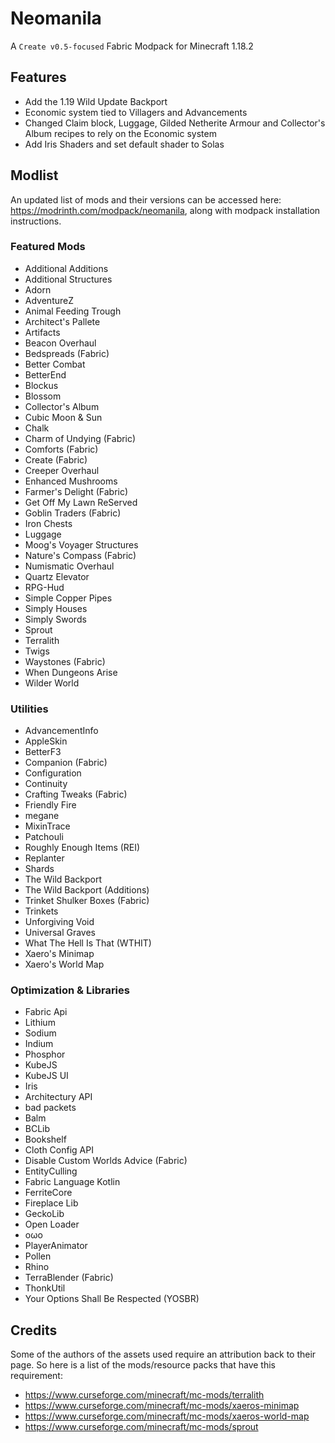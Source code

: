 # Neomanila

A `Create v0.5-focused` Fabric Modpack for Minecraft 1.18.2

## Features
- Add the 1.19 Wild Update Backport
- Economic system tied to Villagers and Advancements
- Changed Claim block, Luggage, Gilded Netherite Armour and Collector's Album recipes to rely on the Economic system
- Add Iris Shaders and set default shader to Solas

## Modlist
An updated list of mods and their versions can be accessed here: https://modrinth.com/modpack/neomanila, along with modpack installation instructions.

### Featured Mods
- Additional Additions
- Additional Structures
- Adorn
- AdventureZ
- Animal Feeding Trough
- Architect's Pallete
- Artifacts
- Beacon Overhaul
- Bedspreads (Fabric)
- Better Combat
- BetterEnd
- Blockus
- Blossom
- Collector's Album
- Cubic Moon & Sun
- Chalk
- Charm of Undying (Fabric)
- Comforts (Fabric)
- Create (Fabric)
- Creeper Overhaul
- Enhanced Mushrooms
- Farmer's Delight (Fabric)
- Get Off My Lawn ReServed
- Goblin Traders (Fabric)
- Iron Chests
- Luggage
- Moog's Voyager Structures
- Nature's Compass (Fabric)
- Numismatic Overhaul
- Quartz Elevator
- RPG-Hud
- Simple Copper Pipes
- Simply Houses
- Simply Swords
- Sprout
- Terralith
- Twigs
- Waystones (Fabric)
- When Dungeons Arise
- Wilder World

### Utilities
- AdvancementInfo
- AppleSkin
- BetterF3
- Companion (Fabric)
- Configuration
- Continuity
- Crafting Tweaks (Fabric)
- Friendly Fire
- megane
- MixinTrace
- Patchouli
- Roughly Enough Items (REI)
- Replanter
- Shards
- The Wild Backport
- The Wild Backport (Additions)
- Trinket Shulker Boxes (Fabric)
- Trinkets
- Unforgiving Void
- Universal Graves
- What The Hell Is That (WTHIT)
- Xaero's Minimap
- Xaero's World Map

### Optimization & Libraries
- Fabric Api
- Lithium
- Sodium
- Indium
- Phosphor
- KubeJS
- KubeJS UI
- Iris
- Architectury API
- bad packets
- Balm
- BCLib
- Bookshelf
- Cloth Config API
- Disable Custom Worlds Advice (Fabric)
- EntityCulling
- Fabric Language Kotlin
- FerriteCore
- Fireplace Lib
- GeckoLib
- Open Loader
- oωo
- PlayerAnimator
- Pollen
- Rhino
- TerraBlender (Fabric)
- ThonkUtil
- Your Options Shall Be Respected (YOSBR)

## Credits

Some of the authors of the assets used require an attribution back to their page. So here is a list of the mods/resource packs that have this requirement:

- https://www.curseforge.com/minecraft/mc-mods/terralith
- https://www.curseforge.com/minecraft/mc-mods/xaeros-minimap
- https://www.curseforge.com/minecraft/mc-mods/xaeros-world-map
- https://www.curseforge.com/minecraft/mc-mods/sprout
